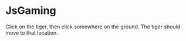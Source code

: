 # JsGaming

Click on the tiger, then click somewhere on the ground. The tiger should move to that location.
